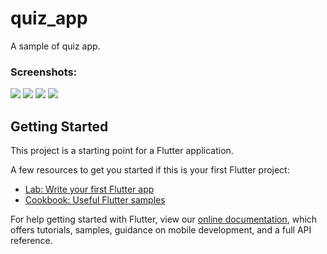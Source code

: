 # quiz_app

A sample of quiz app.

### Screenshots:

![](https://i.imgur.com/EONs9QM.png) ![](https://i.imgur.com/YpD3odl.png) ![](https://i.imgur.com/wAfP3Uz.png) ![](https://i.imgur.com/ruGgT2Y.png)

## Getting Started

This project is a starting point for a Flutter application.

A few resources to get you started if this is your first Flutter project:

- [Lab: Write your first Flutter app](https://flutter.dev/docs/get-started/codelab)
- [Cookbook: Useful Flutter samples](https://flutter.dev/docs/cookbook)

For help getting started with Flutter, view our
[online documentation](https://flutter.dev/docs), which offers tutorials,
samples, guidance on mobile development, and a full API reference.
